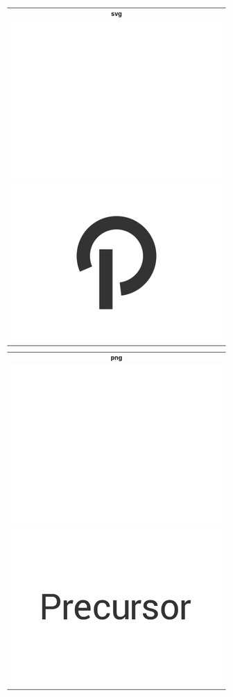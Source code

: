 <table>
  <tr>
    <th>svg</th>
  </tr>
  <tr>
    <td>
      <a href="white.svg">
        <img src="white.svg"/>
      </a>
    </td>
  </tr>
  <tr>
    <td>
      <a href="black.svg">
        <img src="black.svg"/>
      </a>
    </td>
  </tr>
</table>
<table>
  <tr>
    <th>png</th>
  </tr>
  <tr>
    <td>
      <a href="https://raw.githubusercontent.com/precursorapp/press/master/type/white.png">
        <img src="type/white.png"/>
      </a>
    </td>
  </tr>
  <tr>
    <td>
      <a href="https://raw.githubusercontent.com/precursorapp/press/master/type/black.png">
        <img src="type/black.png"/>
      </a>
    </td>
  </tr>
</table>
